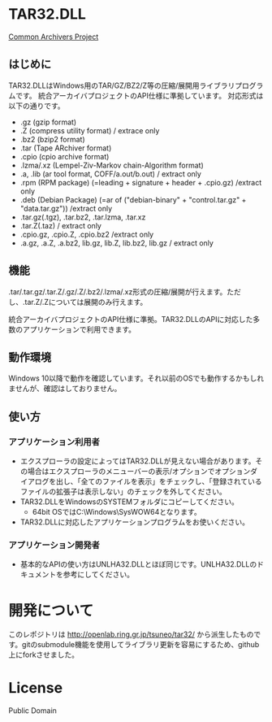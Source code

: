 # TAR32.DLL
[Common Archivers Project](http://www.csdinc.co.jp/archiver/)

## はじめに
TAR32.DLLはWindows用のTAR/GZ/BZ2/Z等の圧縮/展開用ライブラリプログラムです。
統合アーカイバプロジェクトのAPI仕様に準拠しています。
対応形式は以下の通りです。
 - .gz (gzip format)
 - .Z (compress utility format) / extrace only
 - .bz2 (bzip2 format)
 - .tar (Tape ARchiver format)
 - .cpio (cpio archive format)
 - .lzma/.xz (Lempel-Ziv-Markov chain-Algorithm format)
 - .a, .lib (ar tool format, COFF/a.out/b.out) / extract only
 - .rpm (RPM package) (=leading + signature + header + .cpio.gz) /extract only
 - .deb (Debian Package) (=ar of ("debian-binary" + "control.tar.gz" + "data.tar.gz")) /extract only
 - .tar.gz(.tgz), .tar.bz2, .tar.lzma, .tar.xz
 - .tar.Z(.taz) / extract only
 - .cpio.gz, .cpio.Z, .cpio.bz2 /extract only
 - .a.gz, .a.Z, .a.bz2, lib.gz, lib.Z, lib.bz2, lib.gz / extract only


## 機能
.tar/.tar.gz/.tar.Z/.gz/.Z/.bz2/.lzma/.xz形式の圧縮/展開が行えます。ただし、.tar.Z/.Zについては展開のみ行えます。

統合アーカイバプロジェクトのAPI仕様に準拠。TAR32.DLLのAPIに対応した多数のアプリケーションで利用できます。

## 動作環境
Windows 10以降で動作を確認しています。それ以前のOSでも動作するかもしれませんが、確認はしておりません。

## 使い方
### アプリケーション利用者

- エクスプローラの設定によってはTAR32.DLLが見えない場合があります。その場合はエクスプローラのメニューバーの表示/オプションでオプションダイアログを出し、「全てのファイルを表示」をチェックし、「登録されているファイルの拡張子は表示しない」のチェックを外してください。
 - TAR32.DLLをWindowsのSYSTEMフォルダにコピーしてください。
   - 64bit OSではC:\Windows\SysWOW64となります。
 - TAR32.DLLに対応したアプリケーションプログラムをお使いください。

### アプリケーション開発者

 - 基本的なAPIの使い方はUNLHA32.DLLとほぼ同じです。UNLHA32.DLLのドキュメントを参考にしてください。

# 開発について

このレポジトリは http://openlab.ring.gr.jp/tsuneo/tar32/ から派生したものです。gitのsubmodule機能を使用してライブラリ更新を容易にするため、github上にforkさせました。

# License
Public Domain
